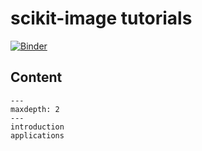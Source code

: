 # scikit-image tutorials

[![Binder](http://mybinder.org/badge_logo.svg)][launch_binder]

[launch_binder]: http://mybinder.org/v2/gh/scikit-image/skimage-tutorials/main?urlpath=lab/tree/content

## Content

```{toctree}
---
maxdepth: 2
---
introduction
applications
```
